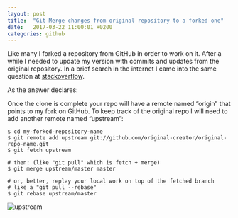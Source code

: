 ```yaml
---
layout: post
title:  "Git Merge changes from original repository to a forked one"
date:   2017-03-22 11:00:01 +0200
categories: github
---
```


Like many I forked a repository from GitHub in order to work on it. After a while I needed to update my version with commits and updates from the original repository. 
In a brief search in the internet I came into the same question at 
[stackoverflow](http://stackoverflow.com/questions/3903817/pull-new-updates-from-original-github-repository-into-forked-github-repository).

As the answer declares:

Once the clone is complete your repo will have a remote named “origin” that points to my fork on GitHub. To keep track of the original repo I will need to add another remote named “upstream”:

    $ cd my-forked-repository-name
    $ git remote add upstream git://github.com/original-creator/original-repo-name.git
    $ git fetch upstream

    # then: (like "git pull" which is fetch + merge)
    $ git merge upstream/master master
    
    # or, better, replay your local work on top of the fetched branch
    # like a "git pull --rebase"
    $ git rebase upstream/master

![upstream]({{site.url}}/assets/LtFGa.png)
